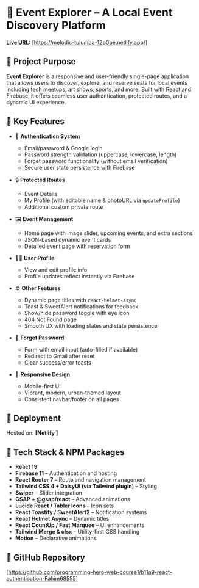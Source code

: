 # 🎉 Event Explorer – A Local Event Discovery Platform

**Live URL:** [https://melodic-tulumba-12b0be.netlify.app/]

## 📌 Project Purpose

**Event Explorer** is a responsive and user-friendly single-page application that allows users to discover, explore, and reserve seats for local events including tech meetups, art shows, sports, and more. Built with React and Firebase, it offers seamless user authentication, protected routes, and a dynamic UI experience.

## 🌟 Key Features

- 🔐 **Authentication System**  
  - Email/password & Google login  
  - Password strength validation (uppercase, lowercase, length)  
  - Forget password functionality (without email verification)  
  - Secure user state persistence with Firebase

- 🔒 **Protected Routes**  
  - Event Details  
  - My Profile (with editable name & photoURL via `updateProfile`)  
  - Additional custom private route

- 🖼️ **Event Management**
  - Home page with image slider, upcoming events, and extra sections  
  - JSON-based dynamic event cards  
  - Detailed event page with reservation form

- 🧑‍💼 **User Profile**
  - View and edit profile info  
  - Profile updates reflect instantly via Firebase

- ⚙️ **Other Features**
  - Dynamic page titles with `react-helmet-async`  
  - Toast & SweetAlert notifications for feedback  
  - Show/hide password toggle with eye icon  
  - 404 Not Found page  
  - Smooth UX with loading states and state persistence

- 💌 **Forget Password**
  - Form with email input (auto-filled if available)  
  - Redirect to Gmail after reset  
  - Clear success/error toasts

- 💅 **Responsive Design**
  - Mobile-first UI  
  - Vibrant, modern, urban-themed layout  
  - Consistent navbar/footer on all pages

## 🚀 Deployment

Hosted on: **[Netlify ]**  


## 🔧 Tech Stack & NPM Packages

- **React 19**  
- **Firebase 11** – Authentication and hosting  
- **React Router 7** – Route and navigation management  
- **Tailwind CSS 4 + DaisyUI (via Tailwind plugin)** – Styling  
- **Swiper** – Slider integration  
- **GSAP + @gsap/react** – Advanced animations  
- **Lucide React / Tabler Icons** – Icon sets  
- **React Toastify / SweetAlert2** – Notification systems  
- **React Helmet Async** – Dynamic titles  
- **React CountUp / Fast Marquee** – UI enhancements  
- **Tailwind Merge & clsx** – Utility-first CSS handling  
- **Motion** – Declarative animations



## 📁 GitHub Repository

[https://github.com/programming-hero-web-course1/b11a9-react-authentication-Fahim68555]





